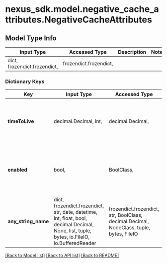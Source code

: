 # nexus_sdk.model.negative_cache_attributes.NegativeCacheAttributes

## Model Type Info

| Input Type                   | Accessed Type          | Description | Notes |
| ---------------------------- | ---------------------- | ----------- | ----- |
| dict, frozendict.frozendict, | frozendict.frozendict, |             |

### Dictionary Keys

| Key                 | Input Type                                                                                                                                  | Accessed Type                                                                           | Description                                                                         | Notes                          |
| ------------------- | ------------------------------------------------------------------------------------------------------------------------------------------- | --------------------------------------------------------------------------------------- | ----------------------------------------------------------------------------------- | ------------------------------ |
| **timeToLive**      | decimal.Decimal, int,                                                                                                                       | decimal.Decimal,                                                                        | How long to cache the fact that a file was not found in the repository (in minutes) | value must be a 32 bit integer |
| **enabled**         | bool,                                                                                                                                       | BoolClass,                                                                              | Whether to cache responses for content not present in the proxied repository        |
| **any_string_name** | dict, frozendict.frozendict, str, date, datetime, int, float, bool, decimal.Decimal, None, list, tuple, bytes, io.FileIO, io.BufferedReader | frozendict.frozendict, str, BoolClass, decimal.Decimal, NoneClass, tuple, bytes, FileIO | any string name can be used but the value must be the correct type                  | [optional]                     |

[[Back to Model list]](../../README.md#documentation-for-models) [[Back to API list]](../../README.md#documentation-for-api-endpoints) [[Back to README]](../../README.md)
